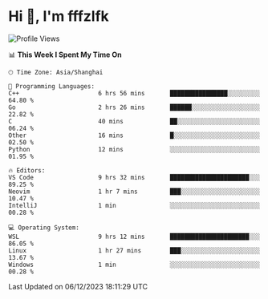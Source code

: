 # Hi 👋, I'm fffzlfk

<!--START_SECTION:waka-->
![Profile Views](http://img.shields.io/badge/Profile%20Views-0-blue)

📊 **This Week I Spent My Time On** 

```text
🕑︎ Time Zone: Asia/Shanghai

💬 Programming Languages: 
C++                      6 hrs 56 mins       ████████████████░░░░░░░░░   64.80 % 
Go                       2 hrs 26 mins       ██████░░░░░░░░░░░░░░░░░░░   22.82 % 
C                        40 mins             ██░░░░░░░░░░░░░░░░░░░░░░░   06.24 % 
Other                    16 mins             █░░░░░░░░░░░░░░░░░░░░░░░░   02.50 % 
Python                   12 mins             ░░░░░░░░░░░░░░░░░░░░░░░░░   01.95 % 

🔥 Editors: 
VS Code                  9 hrs 32 mins       ██████████████████████░░░   89.25 % 
Neovim                   1 hr 7 mins         ███░░░░░░░░░░░░░░░░░░░░░░   10.47 % 
IntelliJ                 1 min               ░░░░░░░░░░░░░░░░░░░░░░░░░   00.28 % 

💻 Operating System: 
WSL                      9 hrs 12 mins       ██████████████████████░░░   86.05 % 
Linux                    1 hr 27 mins        ███░░░░░░░░░░░░░░░░░░░░░░   13.67 % 
Windows                  1 min               ░░░░░░░░░░░░░░░░░░░░░░░░░   00.28 % 
```


 Last Updated on 06/12/2023 18:11:29 UTC
<!--END_SECTION:waka-->
